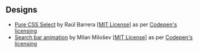 ## Designs
- [Pure CSS Select](https://codepen.io/raubaca/pen/VejpQP) by Raúl Barrera [[MIT License](http://opensource.org/licenses/MIT)] as per [Codepen's licensing](https://blog.codepen.io/documentation/licensing/)
- [Search bar animation](https://codepen.io/MilanMilosev/pen/JdgRpB) by Milan Milošev [[MIT License](http://opensource.org/licenses/MIT)] as per [Codepen's licensing](https://blog.codepen.io/documentation/licensing/)
